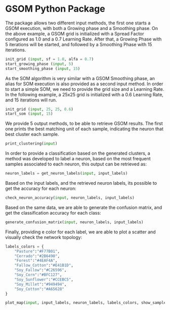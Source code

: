 # GSOM Python Package

The package allows two different input methods, the first one starts a GSOM execution, with both a Growing phase and a Smoothing phase. On the above example, a GSOM grid is initialized with a Spread Factor configured as 1.0 and a 0.7 Learning Rate. After that, a Growing Phase with 5 iterations will be started, and followed by a Smoothing Phase with 15 iterations. 

```python
init_grid (input, sf = 1.0, alfa = 0.7)
start_growing_phase (input, 5)
start_smoothing_phase (input, 15)
```

As the SOM algorithm is very similar with a GSOM Smoothing phase, an alias for SOM execution is also provided as a second input method. In order to start a simple SOM, we need to provide the grid size and a Learning Rate. In the following example, a 25x25 grid is initialized with a 0.6 Learning Rate, and 15 iterations will run.

```python
init_grid (input, 25, 25, 0.6)
start_som (input, 15)
```

We provide 5 output methods, to be able to retrieve GSOM results. The first one prints the best matching unit of each sample, indicating the neuron that best cluster each sample.

```python
print_clustering(input)
```

In order to provide a classification based on the generated clusters, a method was developed to label a neuron, based on the most frequent samples associated to each neuron, this output can be retrieved as:

```python
neuron_labels = get_neuron_labels(input, input_labels)
```

Based on the input labels, and the retrieved neuron labels, its possible to get the accuracy for each neuron:

```python
check_neuron_accuracy(input, neuron_labels, input_labels)
```

Based on the same data, we are able to generate the confusion matrix, and get the classification accuracy for each class:

```python
generate_confusion_matrix(input, neuron_labels, input_labels)
```

Finally, providing e color for each label, we are able to plot a scatter and visually check the network topology:

```python
labels_colors = {
    "Pasture":"#F77B01",
    "Cerrado":"#2B6490",
    "Forest":"#4EAF4A",
    "Fallow_Cotton":"#E41B1D",
    "Soy_Fallow":"#C26596",
    "Soy_Corn":"#BFC127",
    "Soy_Sunflower":"#CCEBC5",
    "Soy_Millet":"#949494",
    "Soy_Cotton":"#A65628"
}

plot_map(input, input_labels, neuron_labels, labels_colors, show_samples = False)
```

